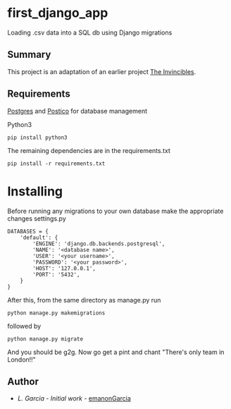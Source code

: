 # first_django_app

Loading .csv data into a SQL db using Django migrations

## Summary

This project is an adaptation of an earlier project [The Invincibles](https://github.com/emanonGarcia/invisibles).

## Requirements

[Postgres](http://postgresapp.com/) and [Postico](https://eggerapps.at/postico/) for database management

Python3

```
pip install python3
```

The remaining dependencies are in the requirements.txt

```
pip install -r requirements.txt
```

# Installing

Before running any migrations to your own database make the appropriate changes settings.py

```
DATABASES = {
    'default': {
        'ENGINE': 'django.db.backends.postgresql',
        'NAME': '<database name>',
        'USER': '<your username>',
        'PASSWORD': '<your password>',
        'HOST': '127.0.0.1',
        'PORT': '5432',
    }
}
```

After this, from the same directory as manage.py run

```
python manage.py makemigrations
```

followed by

```
python manage.py migrate
```

And you should be g2g. Now go get a pint and chant "There's only team in London!!"

## Author
* *L. Garcia*  - *Initial work* - [emanonGarcia](https://github.com/emanonGarcia)
